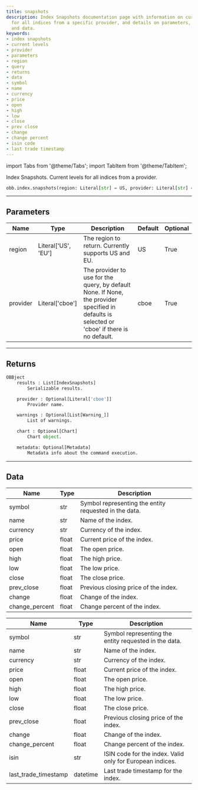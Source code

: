 ```yaml
---
title: snapshots
description: Index Snapshots documentation page with information on current levels
  for all indices from a specific provider, and details on parameters, query, returns,
  and data.
keywords:
- index snapshots
- current levels
- provider
- parameters
- region
- query
- returns
- data
- symbol
- name
- currency
- price
- open
- high
- low
- close
- prev close
- change
- change percent
- isin code
- last trade timestamp
---
```



<!-- markdownlint-disable MD012 MD031 MD033 -->

import Tabs from '@theme/Tabs';
import TabItem from '@theme/TabItem';

Index Snapshots. Current levels for all indices from a provider.

```python wordwrap
obb.index.snapshots(region: Literal[str] = US, provider: Literal[str] = cboe)
```

---

## Parameters

<Tabs>
<TabItem value="standard" label="Standard">

| Name | Type | Description | Default | Optional |
| ---- | ---- | ----------- | ------- | -------- |
| region | Literal['US', 'EU'] | The region to return. Currently supports US and EU. | US | True |
| provider | Literal['cboe'] | The provider to use for the query, by default None. If None, the provider specified in defaults is selected or 'cboe' if there is no default. | cboe | True |
</TabItem>

</Tabs>

---

## Returns

```python wordwrap
OBBject
    results : List[IndexSnapshots]
        Serializable results.

    provider : Optional[Literal['cboe']]
        Provider name.

    warnings : Optional[List[Warning_]]
        List of warnings.

    chart : Optional[Chart]
        Chart object.

    metadata: Optional[Metadata]
        Metadata info about the command execution.
```

---

## Data

<Tabs>
<TabItem value="standard" label="Standard">

| Name | Type | Description |
| ---- | ---- | ----------- |
| symbol | str | Symbol representing the entity requested in the data. |
| name | str | Name of the index. |
| currency | str | Currency of the index. |
| price | float | Current price of the index. |
| open | float | The open price. |
| high | float | The high price. |
| low | float | The low price. |
| close | float | The close price. |
| prev_close | float | Previous closing price of the index. |
| change | float | Change of the index. |
| change_percent | float | Change percent of the index. |
</TabItem>

<TabItem value='cboe' label='cboe'>

| Name | Type | Description |
| ---- | ---- | ----------- |
| symbol | str | Symbol representing the entity requested in the data. |
| name | str | Name of the index. |
| currency | str | Currency of the index. |
| price | float | Current price of the index. |
| open | float | The open price. |
| high | float | The high price. |
| low | float | The low price. |
| close | float | The close price. |
| prev_close | float | Previous closing price of the index. |
| change | float | Change of the index. |
| change_percent | float | Change percent of the index. |
| isin | str | ISIN code for the index. Valid only for European indices. |
| last_trade_timestamp | datetime | Last trade timestamp for the index. |
</TabItem>

</Tabs>

